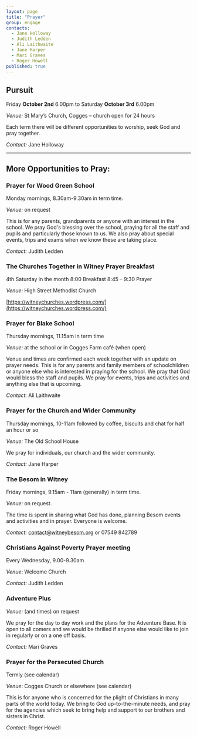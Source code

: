 ```yaml
---
layout: page
title: "Prayer"
group: engage
contacts:
  - Jane Holloway
  - Judith Ledden
  - Ali Laithwaite
  - Jane Harper
  - Mari Graves
  - Roger Howell
published: true
---
```


## Pursuit
Friday **October 2nd** 6.00pm to Saturday **October 3rd** 6.00pm

*Venue:* St Mary’s Church, Cogges – church open for 24 hours

Each term there will be different opportunities to worship, seek God and pray together.

*Contact:* Jane Holloway

---

## More Opportunities to Pray:

### Prayer for Wood Green School
Monday mornings, 8.30am-9.30am in term time.

*Venue:* on request

This is for any parents, grandparents or anyone with an interest in the school. We pray God's blessing over the school, praying for all the staff and pupils and particularly those known to us. We also pray about special events, trips and exams when we know these are taking place.

*Contact:* Judith Ledden


### The Churches Together in Witney Prayer Breakfast

4th Saturday in the month 8:00 Breakfast                   8:45 – 9:30 Prayer

*Venue:* High Street Methodist Church

[https://witneychurches.wordpress.com/](https://witneychurches.wordpress.com/)


### Prayer for Blake School
Thursday mornings, 11.15am in term time

*Venue:* at the school or in Cogges Farm café (when open)

Venue and times are confirmed each week together with an update on prayer needs.
This is for any parents and family members of schoolchildren or anyone else who is interested in praying for the school. We pray that God would bless the staff and pupils.  We pray for events, trips and activities and anything else that is upcoming.

*Contact:* Ali Laithwaite

### Prayer for the Church and Wider Community
Thursday mornings, 10-11am followed by coffee, biscuits and chat for half an hour or so

*Venue:* The Old School House

We pray for individuals, our church and the wider community.

*Contact:* Jane Harper

### The Besom in Witney
Friday mornings, 9.15am - 11am (generally) in term time.

*Venue:* on request.

The time is spent in sharing what God has done, planning Besom events and activities and in prayer.  Everyone is welcome.

*Contact:* contact@witneybesom.org or 07549 842789

### Christians Against Poverty Prayer meeting 
Every Wednesday, 9.00-9.30am

*Venue*: Welcome Church

*Contact:* Judith Ledden


### Adventure Plus
*Venue:* (and times) on request

We pray for the day to day work and the plans for the Adventure Base.  It is open to all comers and we would be thrilled if anyone else would like to join in regularly or on a one off basis.

*Contact:* Mari Graves

### Prayer for the Persecuted Church
Termly (see calendar)

*Venue*: Cogges Church or elsewhere (see calendar)

This is for anyone who is concerned for the plight of Christians in many parts of the world today. We bring to God up-to-the-minute needs, and pray for the agencies which seek to bring help and support to our brothers and sisters in Christ.

*Contact:* Roger Howell
